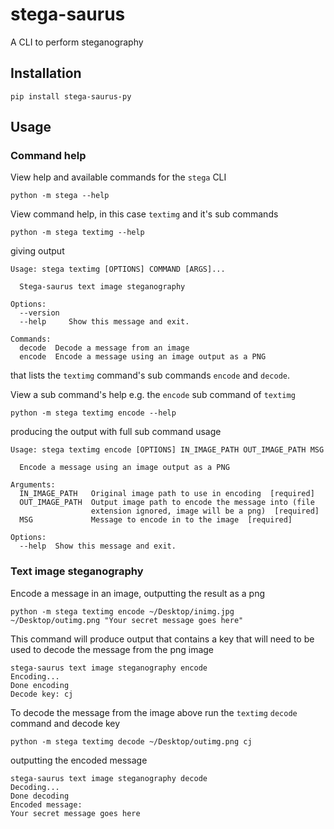 # stega-saurus
A CLI to perform steganography


## Installation

```
pip install stega-saurus-py
```

## Usage

### Command help

View help and available commands for the `stega` CLI

```
python -m stega --help
```

View command help, in this case `textimg` and it's sub commands

```
python -m stega textimg --help
```

giving output

```
Usage: stega textimg [OPTIONS] COMMAND [ARGS]...

  Stega-saurus text image steganography

Options:
  --version
  --help     Show this message and exit.

Commands:
  decode  Decode a message from an image
  encode  Encode a message using an image output as a PNG
```

that lists the `textimg` command's sub commands `encode` and `decode`.

View a sub command's help e.g. the `encode` sub command of `textimg`

```
python -m stega textimg encode --help
``` 

producing the output with full sub command usage

```
Usage: stega textimg encode [OPTIONS] IN_IMAGE_PATH OUT_IMAGE_PATH MSG

  Encode a message using an image output as a PNG

Arguments:
  IN_IMAGE_PATH   Original image path to use in encoding  [required]
  OUT_IMAGE_PATH  Output image path to encode the message into (file
                  extension ignored, image will be a png)  [required]
  MSG             Message to encode in to the image  [required]

Options:
  --help  Show this message and exit.
```


### Text image steganography

Encode a message in an image, outputting the result as a png 

```
python -m stega textimg encode ~/Desktop/inimg.jpg ~/Desktop/outimg.png "Your secret message goes here"
```

This command will produce output that contains a key that will need to be used to decode the message from the png image

```
stega-saurus text image steganography encode
Encoding...
Done encoding
Decode key: cj
``` 

To decode the message from the image above run the `textimg`  `decode` command and decode key

```
python -m stega textimg decode ~/Desktop/outimg.png cj
```

outputting the encoded message 

```
stega-saurus text image steganography decode
Decoding...
Done decoding
Encoded message:
Your secret message goes here
```

